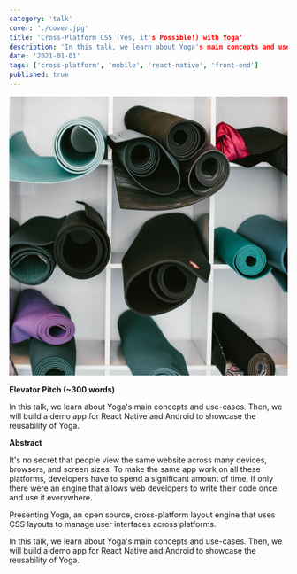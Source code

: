 ```yaml
---
category: 'talk'
cover: './cover.jpg'
title: 'Cross-Platform CSS (Yes, it's Possible!) with Yoga'
description: 'In this talk, we learn about Yoga's main concepts and use-cases'
date: '2021-01-01'
tags: ['cross-platform', 'mobile', 'react-native', 'front-end']
published: true
---
```

![yoga-mats](./cover.jpg)

**Elevator Pitch (~300 words)**

In this talk, we learn about Yoga's main concepts and use-cases. Then, we will build a demo app for React Native and Android to showcase the reusability of Yoga.

**Abstract**
 
It's no secret that people view the same website across many devices, browsers, and screen sizes. To make the same app work on all these platforms, developers have to spend a significant amount of time. If only there were an engine that allows web developers to write their code once and use it everywhere.

Presenting Yoga, an open source, cross-platform layout engine that uses CSS layouts to manage user interfaces across platforms. 

In this talk, we learn about Yoga's main concepts and use-cases. Then, we will build a demo app for React Native and Android to showcase the reusability of Yoga.
